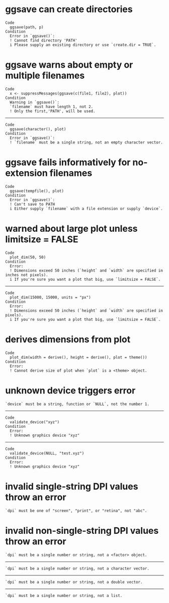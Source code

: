 # ggsave can create directories

    Code
      ggsave(path, p)
    Condition
      Error in `ggsave()`:
      ! Cannot find directory 'PATH'
      i Please supply an existing directory or use `create.dir = TRUE`.

# ggsave warns about empty or multiple filenames

    Code
      x <- suppressMessages(ggsave(c(file1, file2), plot))
    Condition
      Warning in `ggsave()`:
      `filename` must have length 1, not 2.
      ! Only the first,'PATH', will be used.

---

    Code
      ggsave(character(), plot)
    Condition
      Error in `ggsave()`:
      ! `filename` must be a single string, not an empty character vector.

# ggsave fails informatively for no-extension filenames

    Code
      ggsave(tempfile(), plot)
    Condition
      Error in `ggsave()`:
      ! Can't save to PATH
      i Either supply `filename` with a file extension or supply `device`.

# warned about large plot unless limitsize = FALSE

    Code
      plot_dim(50, 50)
    Condition
      Error:
      ! Dimensions exceed 50 inches (`height` and `width` are specified in inches not pixels).
      i If you're sure you want a plot that big, use `limitsize = FALSE`.

---

    Code
      plot_dim(15000, 15000, units = "px")
    Condition
      Error:
      ! Dimensions exceed 50 inches (`height` and `width` are specified in pixels).
      i If you're sure you want a plot that big, use `limitsize = FALSE`.

# derives dimensions from plot

    Code
      plot_dim(width = derive(), height = derive(), plot = theme())
    Condition
      Error:
      ! Cannot derive size of plot when `plot` is a <theme> object.

# unknown device triggers error

    `device` must be a string, function or `NULL`, not the number 1.

---

    Code
      validate_device("xyz")
    Condition
      Error:
      ! Unknown graphics device "xyz"

---

    Code
      validate_device(NULL, "test.xyz")
    Condition
      Error:
      ! Unknown graphics device "xyz"

# invalid single-string DPI values throw an error

    `dpi` must be one of "screen", "print", or "retina", not "abc".

# invalid non-single-string DPI values throw an error

    `dpi` must be a single number or string, not a <factor> object.

---

    `dpi` must be a single number or string, not a character vector.

---

    `dpi` must be a single number or string, not a double vector.

---

    `dpi` must be a single number or string, not a list.

